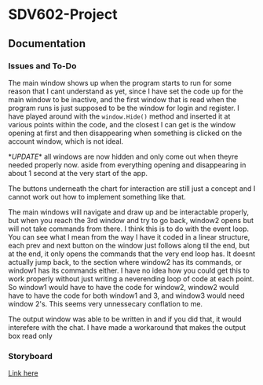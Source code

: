 # SDV602-Project

## Documentation

### Issues and To-Do

The main window shows up when the program starts to run for some reason that I cant understand as yet, since I have set the code up for the main window to be inactive, and the first window that is read when the program runs is just supposed to be the window for login and register. I have played around with the `window.Hide()` method and inserted it at various points within the code, and the closest I can get is the window opening at first and then disappearing when something is clicked on the account window, which is not ideal.
  
\**UPDATE*\* all windows are now hidden and only come out when theyre needed properly now. aside from everything opening and disappearing in about 1 second at the very start of the app.

The buttons underneath the chart for interaction are still just a concept and I cannot work out how to implement something like that.

The main windows will navigate and draw up and be interactable properly, but when you reach the 3rd window and try to go back, window2 opens but will not take commands from there. I think this is to do with the event loop. You can see what I mean from the way I have it coded in a linear structure, each prev and next button on the window just follows along til the end, but at the end, it only opens the commands that the very end loop has. It doesnt actually jump back, to the section where window2 has its commands, or window1 has its commands either. I have no idea how you could get this to work properly without just writing a neverending loop of code at each point. So window1 would have to have the code for window2, window2 would have to have the code for both window1 and 3, and window3 would need window 2's. This seems very unnessecary conflation to me.
  
The output window was able to be written in and if you did that, it would interefere with the chat. I have made a workaround that makes the output box read only

### Storyboard

[Link here](https://github.com/d3aths/SDV602-Project/blob/master/Milestone-1/storyboard/Descriptions.md)
